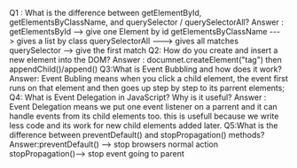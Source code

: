 Q1 : What is the difference between getElementById, getElementsByClassName, and querySelector / querySelectorAll?
Answer : getElementsById --> give one Element by id
         getElementsByClassName ---> gives a list by class
         querySelectorAll ---> gives all matches
         querySelector --> give the first match
Q2: How do you create and insert a new element into the DOM?
Answer : documnet.createElement("tag") then appendChild()/append()
Q3:What is Event Bubbling and how does it work?
Answer: Event Bubling means when you click a child element, the event first runs on that element and then goes up step by step to its parrent elements;
Q4: What is Event Delegation in JavaScript? Why is it useful?
Answer : Event Delegation means we put one event listener on a parrent and it can handle events from its child elements too. 
this is usefull because we write less code and its work for new child elements added later.
Q5:What is the difference between preventDefault() and stopPropagation() methods?
Answer:preventDefault() --> stop browsers normal action
       stopPropagation()--> stop event going to parent

